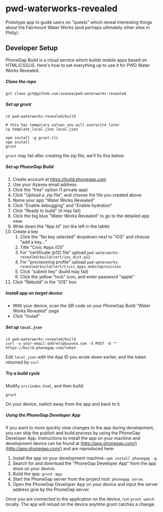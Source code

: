 pwd-waterworks-revealed
=======================

Prototype app to guide users on "quests" which reveal interesting things about the Fairmount Water Works (and perhaps ultimately other sites in Philly).

## Developer Setup

PhoneGap Build is a cloud service which builds mobile apps based on HTML/CSS/JS. Here's how to set everything up to use it for PWD Water Works Revealed.

##### Clone the repo
```shell
git clone git@github.com:azavea/pwd-waterworks-revealed
```

##### Set up grunt
```shell
cd pwd-waterworks-revealed/build

# this has temporary values you will overwrite later
cp template_local.json local.json

npm install -g grunt-cli
npm install
grunt
```
`grunt` may fail after creating the zip file; we'll fix this below.

##### Set up PhoneGap Build
1. Create account at https://build.phonegap.com
1. Use your Azavea email address
1. Click the "free" option (1 private app)
1. Click "Upload a .zip file", and choose the file you created above
1. Name your app "Water Works Revealed"
1. Click "Enable debugging" and "Enable hydration"
1. Click "Ready to build" (it may fail)
1. Click the big blue "Water Works Revealed" to go to the detailed app view
1. Write down the "App Id" (on the left in the table)
1. Create a key
    1. Click the "No key selected" dropdown next to "iOS" and choose "add a key..."
    1. Title "Civic Apps iOS"
    1. For "certificate (p12) file" upload `pwd-waterworks-revealed/build/cert/ios_dist.p12`
    1. For "provisioning profile" upload `pwd-waterworks-revealed/build/cert/Civic_Apps.mobileprovision`
    1. Click "submit key" (build may fail)
    1. Click the yellow "lock" icon, and enter password "apple"
1. Click "Rebuild" in the "iOS" box

##### Install app on target device
* With your device, scan the QR code on your PhoneGap Build "Water Works Revealed" page
* Click "Install"

##### Set up `local.json`
```shell
cd pwd-waterworks-revealed/build
curl -u your-email-address@azavea.com -X POST -d "" https://build.phonegap.com/token
```
Edit `local.json` with the App ID you wrote down earlier, and the token returned by `curl`

##### Try a build cycle
Modify `src/index.html`, and then build:
```shell
grunt
```
On your device, switch away from the app and back to it.

##### Using the PhoneGap Developer App

If you want to more quickly view changes to the app during development, you can skip the publish and build process by using the PhoneGap Developer App. Instructions to install the app on your machine and development device can be found at [http://app.phonegap.com/](http://app.phonegap.com/) and are reproduced here:

1. Install the app on your development machine: `npm install phonegap -g`.
2. Search for and download the "PhoneGap Developer App" from the app store on your device.
3. Build the app: `grunt app`.
4. Start the PhoneGap server from the project root: `phonegap serve`.
5. Open the PhoneGap Developer App on your device and input the server address give by the PhoneGap server.

Once you are connected to the application on the device, run `grunt watch` locally. The app will reload on the device anytime grunt catches a change.
